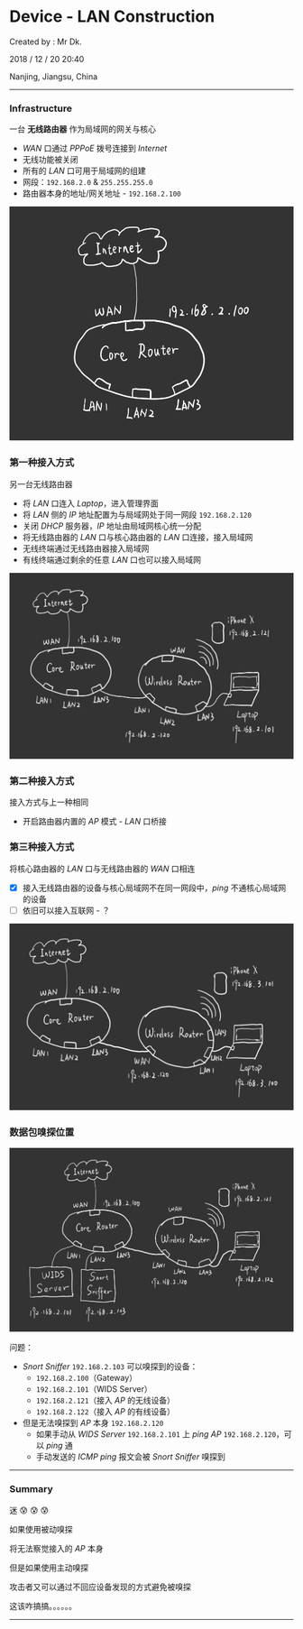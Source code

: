 # Device - LAN Construction

Created by : Mr Dk.

2018 / 12 / 20 20:40

Nanjing, Jiangsu, China

---

### Infrastructure

一台 __无线路由器__ 作为局域网的网关与核心

* _WAN_ 口通过 _PPPoE_ 拨号连接到 _Internet_
* 无线功能被关闭
* 所有的 _LAN_ 口可用于局域网的组建
* 网段：`192.168.2.0` & `255.255.255.0`
* 路由器本身的地址/网关地址 - `192.168.2.100`

![lan-core](../img/lan-core.png)

### 第一种接入方式

另一台无线路由器

* 将 _LAN_ 口连入 _Laptop_，进入管理界面
* 将 _LAN_ 侧的 _IP_ 地址配置为与局域网处于同一网段 `192.168.2.120`
* 关闭 _DHCP_ 服务器，_IP_ 地址由局域网核心统一分配
* 将无线路由器的 _LAN_ 口与核心路由器的 _LAN_ 口连接，接入局域网
* 无线终端通过无线路由器接入局域网
* 有线终端通过剩余的任意 _LAN_ 口也可以接入局域网

![lan-ap1](../img/lan-ap1.png)

### 第二种接入方式

接入方式与上一种相同

* 开启路由器内置的 _AP_ 模式 - _LAN_ 口桥接

### 第三种接入方式

将核心路由器的 _LAN_ 口与无线路由器的 _WAN_ 口相连

- [x] 接入无线路由器的设备与核心局域网不在同一网段中，_ping_ 不通核心局域网的设备
- [ ] 依旧可以接入互联网 - ？

![lan-ap2](../img/lan-ap2.png)

### 数据包嗅探位置

![lan-sniffer](../img/lan-sniffer.png)

问题：

* _Snort Sniffer_ `192.168.2.103` 可以嗅探到的设备：
  * `192.168.2.100`（Gateway）
  * `192.168.2.101`（WIDS Server）
  * `192.168.2.121`（接入 _AP_ 的无线设备）
  * `192.168.2.122`（接入 _AP_ 的有线设备）
* 但是无法嗅探到 _AP_ 本身 `192.168.2.120` 
  * 如果手动从 _WIDS Server_ `192.168.2.101` 上 _ping_ _AP_ `192.168.2.120`，可以 _ping_ 通
  * 手动发送的 _ICMP ping_ 报文会被 _Snort Sniffer_ 嗅探到

---

### Summary

迷 :cold_sweat: :cold_sweat: :cold_sweat:

如果使用被动嗅探

将无法察觉接入的 _AP_ 本身

但是如果使用主动嗅探

攻击者又可以通过不回应设备发现的方式避免被嗅探

这该咋搞搞。。。。。。

---

